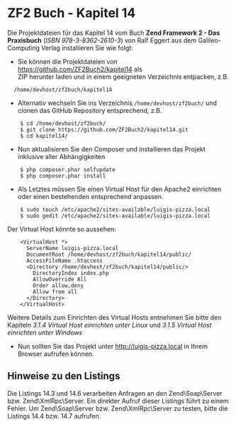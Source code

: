 ZF2 Buch - Kapitel 14
=====================

Die Projektdateien für das Kapitel 14 vom Buch **Zend Framework 2 - Das
Praxisbuch** (*ISBN 978-3-8362-2610-3*) von Ralf Eggert 
aus dem Galileo-Computing Verlag installieren Sie wie folgt:

* Sie können die Projektdateien von https://github.com/ZF2Buch2/kapitel14 als  
  ZIP herunter laden und in einem geeigneten Verzeichnis entpacken, z.B.
```
  /home/devhost/zf2buch/kapitel14
```
  
* Alternativ wechseln Sie ins Verzeichnis `/home/devhost/zf2buch/` und clonen das
  GitHub Repository entsprechend, z.B.
```
    $ cd /home/devhost/zf2buch/
    $ git clone https://github.com/ZF2Buch2/kapitel14.git
    $ cd kapitel14/
```
  
* Nun aktualisieren Sie den Composer und installieren das Projekt inklusive
  aller Abhängigkeiten
```
    $ php composer.phar selfupdate
    $ php composer.phar install
```

* Als Letztes müssen Sie einen Virtual Host für den Apache2 einrichten oder einen
  bestehenden entsprechend anpassen.
```
    $ sudo touch /etc/apache2/sites-available/luigis-pizza.local
    $ sudo gedit /etc/apache2/sites-available/luigis-pizza.local
```
  Der Virtual Host könnte so aussehen:
```
    <VirtualHost *>
      ServerName luigis-pizza.local
      DocumentRoot /home/devhost/zf2buch/kapitel14/public/
      AccessFileName .htaccess
      <Directory /home/devhost/zf2buch/kapitel14/public/>
        DirectoryIndex index.php
        AllowOverride All
        Order allow,deny
        Allow from all
      </Directory>
    </VirtualHost>
```
  Weitere Details zum Einrichten des Virtual Hosts entnehmen Sie bitte den 
  Kapiteln *3.1.4 Virtual Host einrichten unter Linux* und *3.1.5 Virtual Host 
  einrichten unter Windows*
  
* Nun sollten Sie das Projekt unter http://luigis-pizza.local in Ihrem Browser 
  aufrufen können.

Hinweise zu den Listings
------------------------

Die Listings 14.3 und 14.6 verarbeiten Anfragen an den Zend\Soap\Server bzw.
Zend\XmlRpc\Server. Ein direkter Aufruf dieser Listings führt zu einem Fehler.
Um Zend\Soap\Server bzw. Zend\XmlRpc\Server zu testen, bitte die Listings
14.4 bzw. 14.7 aufrufen.
